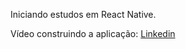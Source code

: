 Iniciando estudos em React Native.

Vídeo construindo a aplicação: [Linkedin](https://www.linkedin.com/posts/renata-albuquerque-593787175_reactnative-activity-6758037547395493888-zwZC)
